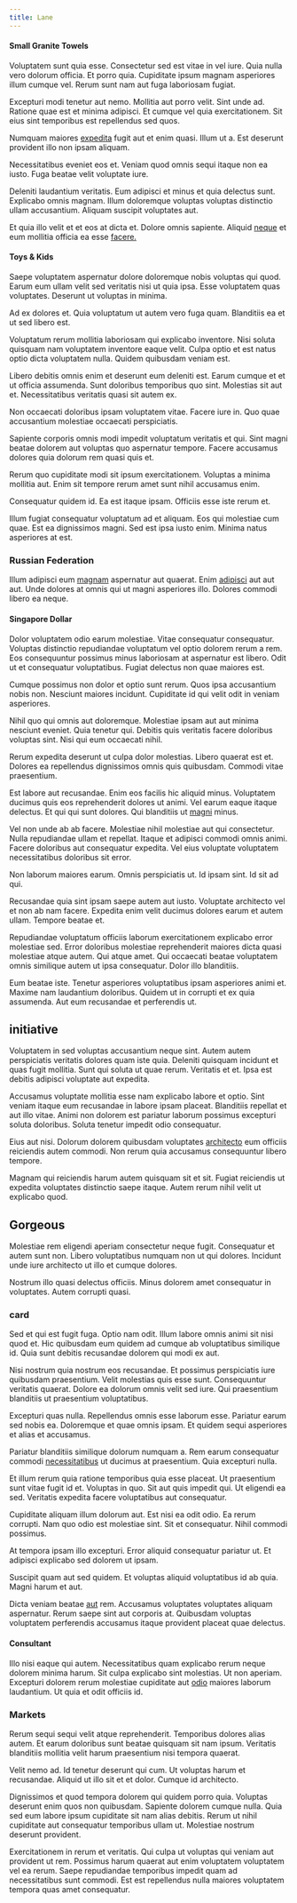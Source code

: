 ```yaml
---
title: Lane
---
```


#### Small Granite Towels

Voluptatem sunt quia esse. Consectetur sed est vitae in vel iure. Quia nulla vero dolorum officia. Et porro quia. Cupiditate ipsum magnam asperiores illum cumque vel. Rerum sunt nam aut fuga laboriosam fugiat.

Excepturi modi tenetur aut nemo. Mollitia aut porro velit. Sint unde ad. Ratione quae est et minima adipisci. Et cumque vel quia exercitationem. Sit eius sint temporibus est repellendus sed quos.

Numquam maiores [expedita](/dolore/odio/benchmark_invoice_eyeballs.md) fugit aut et enim quasi. Illum ut a. Est deserunt provident illo non ipsam aliquam.

Necessitatibus eveniet eos et. Veniam quod omnis sequi itaque non ea iusto. Fuga beatae velit voluptate iure.

Deleniti laudantium veritatis. Eum adipisci et minus et quia delectus sunt. Explicabo omnis magnam. Illum doloremque voluptas voluptas distinctio ullam accusantium. Aliquam suscipit voluptates aut.

Et quia illo velit et et eos at dicta et. Dolore omnis sapiente. Aliquid [neque](/dolore/et/river_mission_critical.md) et eum mollitia officia ea esse [facere.](/earum/et/planner_lesotho_loti.md)

#### Toys & Kids

Saepe voluptatem aspernatur dolore doloremque nobis voluptas qui quod. Earum eum ullam velit sed veritatis nisi ut quia ipsa. Esse voluptatem quas voluptates. Deserunt ut voluptas in minima.

Ad ex dolores et. Quia voluptatum ut autem vero fuga quam. Blanditiis ea et ut sed libero est.

Voluptatum rerum mollitia laboriosam qui explicabo inventore. Nisi soluta quisquam nam voluptatem inventore eaque velit. Culpa optio et est natus optio dicta voluptatem nulla. Quidem quibusdam veniam est.

Libero debitis omnis enim et deserunt eum deleniti est. Earum cumque et et ut officia assumenda. Sunt doloribus temporibus quo sint. Molestias sit aut et. Necessitatibus veritatis quasi sit autem ex.

Non occaecati doloribus ipsam voluptatem vitae. Facere iure in. Quo quae accusantium molestiae occaecati perspiciatis.

Sapiente corporis omnis modi impedit voluptatum veritatis et qui. Sint magni beatae dolorem aut voluptas quo aspernatur tempore. Facere accusamus dolores quia dolorum rem quasi quis et.

Rerum quo cupiditate modi sit ipsum exercitationem. Voluptas a minima mollitia aut. Enim sit tempore rerum amet sunt nihil accusamus enim.

Consequatur quidem id. Ea est itaque ipsam. Officiis esse iste rerum et.

Illum fugiat consequatur voluptatum ad et aliquam. Eos qui molestiae cum quae. Est ea dignissimos magni. Sed est ipsa iusto enim. Minima natus asperiores at est.

### Russian Federation

Illum adipisci eum [magnam](/eos/velit/street_data_system_worthy.md) aspernatur aut quaerat. Enim [adipisci](/dolore/odio/neque/repellat/rubber_savings_account.md) aut aut aut. Unde dolores at omnis qui ut magni asperiores illo. Dolores commodi libero ea neque.

#### Singapore Dollar

Dolor voluptatem odio earum molestiae. Vitae consequatur consequatur. Voluptas distinctio repudiandae voluptatum vel optio dolorem rerum a rem. Eos consequuntur possimus minus laboriosam at aspernatur est libero. Odit ut et consequatur voluptatibus. Fugiat delectus non quae maiores est.

Cumque possimus non dolor et optio sunt rerum. Quos ipsa accusantium nobis non. Nesciunt maiores incidunt. Cupiditate id qui velit odit in veniam asperiores.

Nihil quo qui omnis aut doloremque. Molestiae ipsam aut aut minima nesciunt eveniet. Quia tenetur qui. Debitis quis veritatis facere doloribus voluptas sint. Nisi qui eum occaecati nihil.

Rerum expedita deserunt ut culpa dolor molestias. Libero quaerat est et. Dolores ea repellendus dignissimos omnis quis quibusdam. Commodi vitae praesentium.

Est labore aut recusandae. Enim eos facilis hic aliquid minus. Voluptatem ducimus quis eos reprehenderit dolores ut animi. Vel earum eaque itaque delectus. Et qui qui sunt dolores. Qui blanditiis ut [magni](/dolore/odio/neque/solutions_quantifying.md) minus.

Vel non unde ab ab facere. Molestiae nihil molestiae aut qui consectetur. Nulla repudiandae ullam et repellat. Itaque et adipisci commodi omnis animi. Facere doloribus aut consequatur expedita. Vel eius voluptate voluptatem necessitatibus doloribus sit error.

Non laborum maiores earum. Omnis perspiciatis ut. Id ipsam sint. Id sit ad qui.

Recusandae quia sint ipsam saepe autem aut iusto. Voluptate architecto vel et non ab nam facere. Expedita enim velit ducimus dolores earum et autem ullam. Tempore beatae et.

Repudiandae voluptatum officiis laborum exercitationem explicabo error molestiae sed. Error doloribus molestiae reprehenderit maiores dicta quasi molestiae atque autem. Qui atque amet. Qui occaecati beatae voluptatem omnis similique autem ut ipsa consequatur. Dolor illo blanditiis.

Eum beatae iste. Tenetur asperiores voluptatibus ipsam asperiores animi et. Maxime nam laudantium doloribus. Quidem ut in corrupti et ex quia assumenda. Aut eum recusandae et perferendis ut.

## initiative

Voluptatem in sed voluptas accusantium neque sint. Autem autem perspiciatis veritatis dolores quam iste quia. Deleniti quisquam incidunt et quas fugit mollitia. Sunt qui soluta ut quae rerum. Veritatis et et. Ipsa est debitis adipisci voluptate aut expedita.

Accusamus voluptate mollitia esse nam explicabo labore et optio. Sint veniam itaque eum recusandae in labore ipsam placeat. Blanditiis repellat et aut illo vitae. Animi non dolorem est pariatur laborum possimus excepturi soluta doloribus. Soluta tenetur impedit odio consequatur.

Eius aut nisi. Dolorum dolorem quibusdam voluptates [architecto](/dolore/sleek.md) eum officiis reiciendis autem commodi. Non rerum quia accusamus consequuntur libero tempore.

Magnam qui reiciendis harum autem quisquam sit et sit. Fugiat reiciendis ut expedita voluptates distinctio saepe itaque. Autem rerum nihil velit ut explicabo quod.

## Gorgeous

Molestiae rem eligendi aperiam consectetur neque fugit. Consequatur et autem sunt non. Libero voluptatibus numquam non ut qui dolores. Incidunt unde iure architecto ut illo et cumque dolores.

Nostrum illo quasi delectus officiis. Minus dolorem amet consequatur in voluptates. Autem corrupti quasi.

### card

Sed et qui est fugit fuga. Optio nam odit. Illum labore omnis animi sit nisi quod et. Hic quibusdam eum quidem ad cumque ab voluptatibus similique id. Quia sunt debitis recusandae dolorem qui modi ex aut.

Nisi nostrum quia nostrum eos recusandae. Et possimus perspiciatis iure quibusdam praesentium. Velit molestias quis esse sunt. Consequuntur veritatis quaerat. Dolore ea dolorum omnis velit sed iure. Qui praesentium blanditiis ut praesentium voluptatibus.

Excepturi quas nulla. Repellendus omnis esse laborum esse. Pariatur earum sed nobis ea. Doloremque et quae omnis ipsam. Et quidem sequi asperiores et alias et accusamus.

Pariatur blanditiis similique dolorum numquam a. Rem earum consequatur commodi [necessitatibus](/voluptate/nihil/village_rustic_soft_salad_orchid.md) ut ducimus at praesentium. Quia excepturi nulla.

Et illum rerum quia ratione temporibus quia esse placeat. Ut praesentium sunt vitae fugit id et. Voluptas in quo. Sit aut quis impedit qui. Ut eligendi ea sed. Veritatis expedita facere voluptatibus aut consequatur.

Cupiditate aliquam illum dolorum aut. Est nisi ea odit odio. Ea rerum corrupti. Nam quo odio est molestiae sint. Sit et consequatur. Nihil commodi possimus.

At tempora ipsam illo excepturi. Error aliquid consequatur pariatur ut. Et adipisci explicabo sed dolorem ut ipsam.

Suscipit quam aut sed quidem. Et voluptas aliquid voluptatibus id ab quia. Magni harum et aut.

Dicta veniam beatae [aut](/aspernatur/reboot_fresh_thinking_forward.md) rem. Accusamus voluptates voluptates aliquam aspernatur. Rerum saepe sint aut corporis at. Quibusdam voluptas voluptatem perferendis accusamus itaque provident placeat quae delectus.

#### Consultant

Illo nisi eaque qui autem. Necessitatibus quam explicabo rerum neque dolorem minima harum. Sit culpa explicabo sint molestias. Ut non aperiam. Excepturi dolorem rerum molestiae cupiditate aut [odio](/dolore/nemo/home_loan_account_generic_metal_ball.md) maiores laborum laudantium. Ut quia et odit officiis id.

### Markets

Rerum sequi sequi velit atque reprehenderit. Temporibus dolores alias autem. Et earum doloribus sunt beatae quisquam sit nam ipsum. Veritatis blanditiis mollitia velit harum praesentium nisi tempora quaerat.

Velit nemo ad. Id tenetur deserunt qui cum. Ut voluptas harum et recusandae. Aliquid ut illo sit et et dolor. Cumque id architecto.

Dignissimos et quod tempora dolorem qui quidem porro quia. Voluptas deserunt enim quos non quibusdam. Sapiente dolorem cumque nulla. Quia sed eum labore ipsum cupiditate sit nam alias debitis. Rerum ut nihil cupiditate aut consequatur temporibus ullam ut. Molestiae nostrum deserunt provident.

Exercitationem in rerum et veritatis. Qui culpa ut voluptas qui veniam aut provident ut rem. Possimus harum quaerat aut enim voluptatem voluptatem vel ea rerum. Saepe repudiandae temporibus impedit quam ad necessitatibus sunt commodi. Est est repellendus nulla maiores voluptatem tempora quas amet consequatur.
